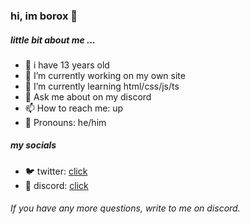 ### hi, im borox 👋
#####  little bit about me ...
- 👶 i have 13 years old
- 🔭 I’m currently working on my own site
- 🌱 I’m currently learning html/css/js/ts
- 💬 Ask me about on my discord
- 📫 How to reach me: up
- 🍏 Pronouns: he/him

##### my socials
* 🐦 twitter: <a href="https://twitter.com/bor0x_">click</a>
* 🎤 discord: <a href="https://discord.gg/kHTq7Bh7be">click</a>

###### If you have any more questions, write to me on discord.



